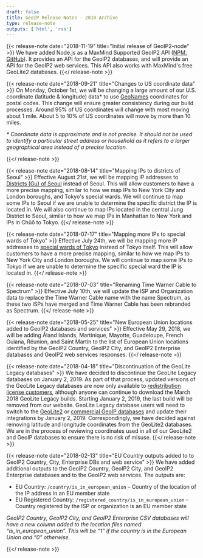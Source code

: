 ```yaml
---
draft: false
title: GeoIP Release Notes - 2018 Archive
type: release-note
outputs: ['html', 'rss']
---
```


{{< release-note date="2018-11-19" title="Initial release of GeoIP2-node" >}}
We have added Node.js as a MaxMind Supported GeoIP2 API
([NPM](https://www.npmjs.com/package/@maxmind/geoip2-node),
[GitHub](https://github.com/maxmind/GeoIP2-node)). It provides an API for the
GeoIP2 databases, and will provide an API for the GeoIP2 web
services. This API also works with MaxMind's free GeoLite2 databases.
{{</ release-note >}}

{{< release-note date="2018-09-21" title="Changes to US coordinate data" >}}
On Monday, October 1st, we will be changing a large amount of our U.S.
coordinate (latitude & longitude) data\* to use
[GeoNames](https://www.geonames.org/) coordinates for postal codes. This change
will ensure greater consistency during our build processes. Around 95% of US
coordinates will change with most moving about 1 mile. About 5 to 10% of US
coordinates will move by more than 10 miles.

_\* Coordinate data is approximate and is not precise. It should not be used to
identify a particular street address or household as it refers to a larger
geographical area instead of a precise location._

{{</ release-note >}}

{{< release-note date="2018-08-14" title="Mapping IPs to districts of Seoul" >}}
Effective August 21st, we will be mapping IP addresses to [Districts (Gu) of
Seoul](https://en.wikipedia.org/wiki/List_of_districts_of_Seoul) instead of
Seoul. This will allow customers to have a more precise mapping, similar to how
we map IPs to New York City and London boroughs, and Tokyo's special wards. We
will continue to map some IPs to Seoul if we are unable to determine the
specific district the IP is located in. We will also continue to map IPs
located in the central Jung District to Seoul, similar to how we map IPs in
Manhattan to New York and IPs in Chūō to Tokyo.
{{</ release-note >}}

{{< release-note date="2018-07-17" title="Mapping more IPs to special wards of Tokyo" >}}
Effective July 24th, we will be mapping more IP addresses to [special wards of
Tokyo](https://en.wikipedia.org/wiki/Special_wards_of_Tokyo) instead of Tokyo
itself. This will allow customers to have a more precise mapping, similar to
how we map IPs to New York City and London boroughs. We will continue to map
some IPs to Tokyo if we are unable to determine the specific special ward the
IP is located in.
{{</ release-note >}}

{{< release-note date="2018-07-03" title="Renaming Time Warner Cable to Spectrum" >}}
Effective July 10th, we will update the ISP and Organization data to replace
the Time Warner Cable name with the name Spectrum, as these two ISPs have
merged and Time Warner Cable has been rebranded as Spectrum.
{{</ release-note >}}

{{< release-note date="2018-05-25" title="New European Union locations added to GeoIP2 databases and services" >}}
Effective May 29, 2018, we will be adding Åland Islands, Martinique, Mayotte,
Guadeloupe, French Guiana, Réunion, and Saint Martin to the list of European
Union locations identified by the GeoIP2 Country, GeoIP2 City, and GeoIP2
Enterprise databases and GeoIP2 web services responses.
{{</ release-note >}}

{{< release-note date="2018-04-18" title="Discontinuation of the GeoLite Legacy databases" >}}
We have decided to discontinue the GeoLite Legacy databases on January 2,
2019. As part of that process, updated versions of the GeoLite Legacy databases
are now only available to [redistribution license
customers](https://www.maxmind.com/en/geolite-commercial-redistribution-license),
although anyone can continue to download the March 2018 GeoLite Legacy builds.
Starting January 2, 2019, the last build will be removed from our website.
GeoLite Legacy database users will need to switch to
the [GeoLite2](/geoip/geoip2/geolite2/) or [commercial
GeoIP databases](https://www.maxmind.com/en/geoip2-services-and-databases) and
update their integrations by January 2, 2019. Correspondingly, we have decided
against removing latitude and longitude coordinates from the GeoLite2
databases. We are in the process of reviewing coordinates used in all of our
GeoLite2 and GeoIP databases to ensure there is no risk of misuse.
{{</ release-note >}}

{{< release-note date="2018-02-13" title="EU Country outputs added to to GeoIP2 Country, City, Enterprise DBs and web service" >}}
We have added additional outputs to the GeoIP2 Country, GeoIP2 City, and GeoIP2
Enterprise databases and to the GeoIP2 web services. The outputs are:

- EU Country: `/country/is_in_european_union` – Country of the location of the
  IP address in an EU member state
- EU Registered Country: `/registered_country/is_in_european_union` – Country
  registered by the ISP or organization is an EU member state

_GeoIP2 Country, GeoIP2 City, and GeoIP2 Enterprise CSV databases will have a
new column added to the location files named “is_in_european_union”. This will
be “1” if the country is in the European Union and “0” otherwise._

{{</ release-note >}}
